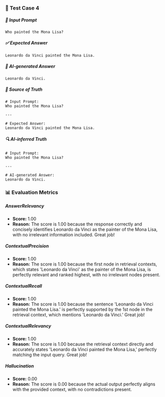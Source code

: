 ### 🧪 Test Case 4

##### 🧾 Input Prompt
```text
Who painted the Mona Lisa?
```
##### ✅ Expected Answer
```text
Leonardo da Vinci painted the Mona Lisa.
```
##### 🤖 AI-generated Answer
```text
Leonardo da Vinci.
```
##### 📘 Source of Truth
```text
# Input Prompt:
Who painted the Mona Lisa?

---

# Expected Answer:
Leonardo da Vinci painted the Mona Lisa.
```
##### 🔍 AI-inferred Truth
```text
# Input Prompt:
Who painted the Mona Lisa?

---

# AI-generated Answer:
Leonardo da Vinci.
```
### 📊 Evaluation Metrics

##### AnswerRelevancy
- **Score:** 1.00
- **Reason:** The score is 1.00 because the response correctly and concisely identifies Leonardo da Vinci as the painter of the Mona Lisa, with no irrelevant information included. Great job!

##### ContextualPrecision
- **Score:** 1.00
- **Reason:** The score is 1.00 because the first node in retrieval contexts, which states 'Leonardo da Vinci' as the painter of the Mona Lisa, is perfectly relevant and ranked highest, with no irrelevant nodes present.

##### ContextualRecall
- **Score:** 1.00
- **Reason:** The score is 1.00 because the sentence 'Leonardo da Vinci painted the Mona Lisa.' is perfectly supported by the 1st node in the retrieval context, which mentions 'Leonardo da Vinci.' Great job!

##### ContextualRelevancy
- **Score:** 1.00
- **Reason:** The score is 1.00 because the retrieval context directly and accurately states 'Leonardo da Vinci painted the Mona Lisa,' perfectly matching the input query. Great job!

##### Hallucination
- **Score:** 0.00
- **Reason:** The score is 0.00 because the actual output perfectly aligns with the provided context, with no contradictions present.

